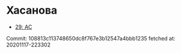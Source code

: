 # Хасанова
- [29: AC](29.md)

Commit: 108813c113748650dc8f767e3b12547a4bbb1235
 fetched at: 20201117-223302
